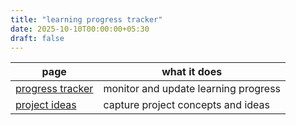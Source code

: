 ```yaml
---
title: "learning progress tracker"
date: 2025-10-10T00:00:00+05:30
draft: false
---
```


| page                                           | what it does                         |
| ---------------------------------------------- | ------------------------------------ |
| [progress tracker](/learning/progress-tracker) | monitor and update learning progress |
| [project ideas](/learning/project-ideas)       | capture project concepts and ideas   |
